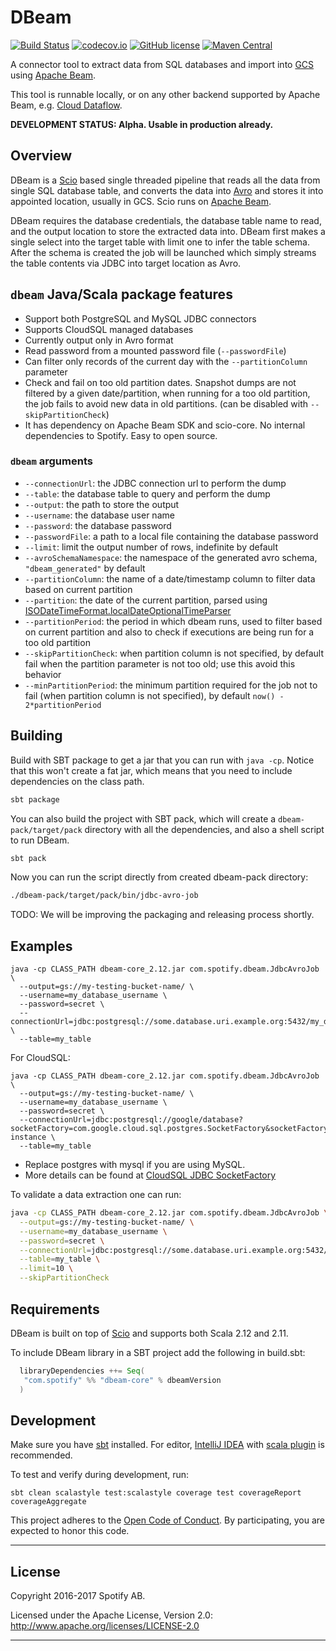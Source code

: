 
DBeam
=======

[![Build Status](https://travis-ci.org/spotify/dbeam.svg?branch=master)](https://travis-ci.org/spotify/dbeam)
[![codecov.io](https://codecov.io/github/spotify/dbeam/coverage.svg?branch=master)](https://codecov.io/github/spotify/dbeam?branch=master)
[![GitHub license](https://img.shields.io/github/license/spotify/dbeam.svg)](./LICENSE)
[![Maven Central](https://img.shields.io/maven-central/v/com.spotify/dbeam-core_2.12.svg)](https://maven-badges.herokuapp.com/maven-central/com.spotify/dbeam-core_2.12)

A connector tool to extract data from SQL databases and import into [GCS](https://cloud.google.com/storage/) using [Apache Beam](beam).

This tool is runnable locally, or on any other backend supported by Apache Beam, e.g. [Cloud Dataflow](https://cloud.google.com/dataflow/).

**DEVELOPMENT STATUS: Alpha. Usable in production already.**

## Overview

DBeam is a [Scio](scio) based single threaded pipeline that reads
all the data from single SQL database table, and converts the data into [Avro](https://avro.apache.org/) and stores it into
appointed location, usually in GCS. Scio runs on [Apache Beam](https://beam.apache.org/).

DBeam requires the database credentials, the database table name to read, and the output location
to store the extracted data into. DBeam first makes a single select into the target table with
limit one to infer the table schema. After the schema is created the job will be launched which
simply streams the table contents via JDBC into target location as Avro.

## `dbeam` Java/Scala package features

- Support both PostgreSQL and MySQL JDBC connectors
- Supports CloudSQL managed databases
- Currently output only in Avro format
- Read password from a mounted password file (`--passwordFile`)
- Can filter only records of the current day with the `--partitionColumn` parameter
- Check and fail on too old partition dates. Snapshot dumps are not filtered by a given date/partition, when running for a too old partition, the job fails to avoid new data in old partitions. (can be disabled with `--skipPartitionCheck`)
- It has dependency on Apache Beam SDK and scio-core. No internal dependencies to Spotify. Easy to open source.

### `dbeam` arguments

- `--connectionUrl`: the JDBC connection url to perform the dump
- `--table`: the database table to query and perform the dump
- `--output`: the path to store the output
- `--username`: the database user name
- `--password`: the database password
- `--passwordFile`: a path to a local file containing the database password
- `--limit`: limit the output number of rows, indefinite by default
- `--avroSchemaNamespace`: the namespace of the generated avro schema, `"dbeam_generated"` by default
- `--partitionColumn`: the name of a date/timestamp column to filter data based on current partition
- `--partition`: the date of the current partition, parsed using [ISODateTimeFormat.localDateOptionalTimeParser](http://www.joda.org/joda-time/apidocs/org/joda/time/format/ISODateTimeFormat.html#localDateOptionalTimeParser--)
- `--partitionPeriod`: the period in which dbeam runs, used to filter based on current partition and also to check if executions are being run for a too old partition
- `--skipPartitionCheck`: when partition column is not specified, by default fail when the partition parameter is not too old; use this avoid this behavior
- `--minPartitionPeriod`: the minimum partition required for the job not to fail (when partition column is not specified), by default `now() - 2*partitionPeriod`

## Building

Build with SBT package to get a jar that you can run with `java -cp`. Notice that this won't
create a fat jar, which means that you need to include dependencies on the class path.

```sh
sbt package
```

You can also build the project with SBT pack, which will create a `dbeam-pack/target/pack`
directory with all the dependencies, and also a shell script to run DBeam.

```sh
sbt pack
```

Now you can run the script directly from created dbeam-pack directory:

```sh
./dbeam-pack/target/pack/bin/jdbc-avro-job
```

TODO: We will be improving the packaging and releasing process shortly.

## Examples

```
java -cp CLASS_PATH dbeam-core_2.12.jar com.spotify.dbeam.JdbcAvroJob \
  --output=gs://my-testing-bucket-name/ \
  --username=my_database_username \
  --password=secret \
  --connectionUrl=jdbc:postgresql://some.database.uri.example.org:5432/my_database \
  --table=my_table
```

For CloudSQL:
```
java -cp CLASS_PATH dbeam-core_2.12.jar com.spotify.dbeam.JdbcAvroJob \
  --output=gs://my-testing-bucket-name/ \
  --username=my_database_username \
  --password=secret \
  --connectionUrl=jdbc:postgresql://google/database?socketFactory=com.google.cloud.sql.postgres.SocketFactory&socketFactoryArg=project:region:cloudsql-instance \
  --table=my_table
```

- Replace postgres with mysql if you are using MySQL.
- More details can be found at [CloudSQL JDBC SocketFactory](https://github.com/GoogleCloudPlatform/cloud-sql-jdbc-socket-factory)

To validate a data extraction one can run:

```sh
java -cp CLASS_PATH dbeam-core_2.12.jar com.spotify.dbeam.JdbcAvroJob \
  --output=gs://my-testing-bucket-name/ \
  --username=my_database_username \
  --password=secret \
  --connectionUrl=jdbc:postgresql://some.database.uri.example.org:5432/my_database \
  --table=my_table \
  --limit=10 \
  --skipPartitionCheck
```

## Requirements

DBeam is built on top of [Scio][scio] and supports both Scala 2.12 and 2.11.

To include DBeam library in a SBT project add the following in build.sbt:

```sbt
  libraryDependencies ++= Seq(
   "com.spotify" %% "dbeam-core" % dbeamVersion
  )
```

## Development

Make sure you have [sbt][sbt] installed. For editor, [IntelliJ IDEA][idea] with [scala plugin][scala-plugin] is recommended.

To test and verify during development, run:

```
sbt clean scalastyle test:scalastyle coverage test coverageReport coverageAggregate
```

This project adheres to the [Open Code of Conduct][code-of-conduct]. By participating, you are
expected to honor this code.

---

## License

Copyright 2016-2017 Spotify AB.

Licensed under the Apache License, Version 2.0: http://www.apache.org/licenses/LICENSE-2.0

---

[code-of-conduct]: https://github.com/spotify/code-of-conduct/blob/master/code-of-conduct.md
[sbt]: http://www.scala-sbt.org/
[idea]: https://www.jetbrains.com/idea/download/
[scala-plugin]: https://plugins.jetbrains.com/plugin/1347-scala
[beam]: https://beam.apache.org/
[scio]: https://github.com/spotify/scio
